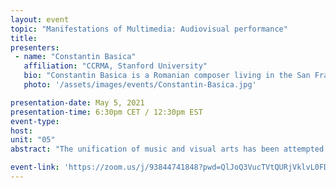 ```yaml
---
layout: event
topic: "Manifestations of Multimedia: Audiovisual performance"
title: 
presenters:
 - name: "Constantin Basica"
   affiliation: "CCRMA, Stanford University"
   bio: "Constantin Basica is a Romanian composer living in the San Francisco Bay Area, whose current work focuses on symbiotic interrelations between music, video, and performers. His portfolio includes pieces for solo instruments, chamber ensembles, orchestra, electronics, and video, which have been performed in Europe, North America, and Asia at various venues, festivals, and conferences. Constantin earned a DMA in Composition at Stanford University under the guidance of Jaroslaw Kapuscinski, Brian Ferneyhough, Mark Applebaum, and Erik Ulman. His previous mentors were Georg Hajdu, Manfred Stahnke, Fredrik Schwenk, and Peter Michael Hamel during his MA and Erasmus Scholarship at the Hamburg University of Music and Drama (DE), as well as Dan Dediu and Bogdan Voda during his BA studies in Composition and Conducting at the National University of Music Bucharest (RO). As an educator, he has taught courses and conducted workshops at Stanford University, Escuela Superior de Música in Mexico City (MX), the 2016 SMC Summer School in Hamburg (DE), the International Center For Research And Education In Innovative Creative Technologies (CINETic) in Bucharest (RO), and the 2021 Network Performing Arts Production Workshops. Currently, Constantin is a postdoctoral scholar and the concert coordinator at Stanford's Center for Computer Research in Music and Acoustics (CCRMA)."
   photo: '/assets/images/events/Constantin-Basica.jpg'

presentation-date: May 5, 2021
presentation-time: 6:30pm CET / 12:30pm EST
event-type: 
host: 
unit: "05"
abstract: "The unification of music and visual arts has been attempted throughout history, with opera being one instance. In the 20th Century, sounds and moving images have been syncretized in various art forms, such as film or video art, as well as in popular culture (television, music video, the Internet, etc.). Today, with rapid technological advancement and accessible hardware/software tools, artists employ both sonic and visual elements in their performance practice. What are the interrelations between music, video, and performers? Briefly touching on historical examples from the lineage of audiovisual genres, we will look at various theoretical frameworks and practices of engaging audiovisual media in the context of stage performance, with a focus on the scene of new music. Following the recent increase of works by composers who fuse video with music performance in similar ways, there is a need to delineate a new subgenre of multimedia, which will be proposed in this lecture."

event-link: 'https://zoom.us/j/93844741848?pwd=QlJoQ3VucTVtQURjVklvL0FDQk1jdz09'
---
```

